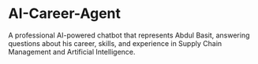 # AI-Career-Agent
A professional AI-powered chatbot that represents Abdul Basit, answering questions about his career, skills, and experience in Supply Chain Management and Artificial Intelligence.
